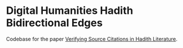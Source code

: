 # Digital Humanities Hadith Bidirectional Edges

Codebase for the paper [Verifying Source Citations in Hadith Literature](https://online.ucpress.edu/jmw/article/1/3/5/51002/Verifying-Source-Citations-in-the-Hadith).
